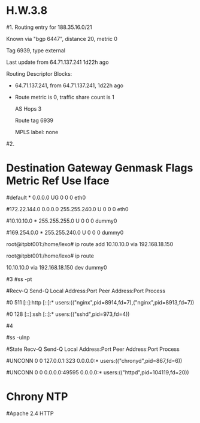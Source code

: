 # H.W.3.8

#1. Routing entry for 188.35.16.0/21

  Known via "bgp 6447", distance 20, metric 0
  
  Tag 6939, type external
  
  Last update from 64.71.137.241 1d22h ago
  
  Routing Descriptor Blocks:
  
  * 64.71.137.241, from 64.71.137.241, 1d22h ago
  * 
      Route metric is 0, traffic share count is 1
      
      AS Hops 3
      
      Route tag 6939
      
      MPLS label: none

#2.



# Destination     Gateway         Genmask         Flags Metric Ref    Use Iface

#default          *              0.0.0.0         UG    0      0        0 eth0

#172.22.144.0    0.0.0.0         255.255.240.0   U     0      0        0 eth0

#10.10.10.0       *              255.255.255.0   U     0      0        0 dummy0

#169.254.0.0      *              255.255.240.0   U     0      0        0 dummy0

root@itpbt001:/home/lexo# ip route add 10.10.10.0 via 192.168.18.150

root@itpbt001:/home/lexo# ip route

10.10.10.0 via 192.168.18.150 dev dummy0



#3
#ss -pt

#Recv-Q      Send-Q           Local Address:Port             Peer Address:Port     Process                       

#0           511                       [::]:http                     [::]:*         users:(("nginx",pid=8914,fd=7),("nginx",pid=8913,fd=7))      

#0           128                       [::]:ssh                      [::]:*         users:(("sshd",pid=973,fd=4))                                

#4

#ss -ulnp

#State       Recv-Q     Send-Q       Local Address:Port          Peer Address:Port     Process

#UNCONN      0          0            127.0.0.1:323               0.0.0.0:*             users:(("chronyd",pid=867,fd=6))

#UNCONN      0          0            0.0.0.0:49595               0.0.0.0:*             users:(("httpd",pid=104119,fd=20))

# Сhrony NTP

#Apache 2.4 HTTP
